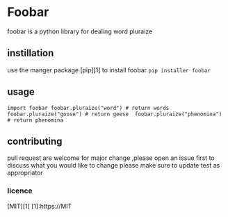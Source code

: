 # Foobar
foobar is a python library for dealing word pluraize
## instillation 
use the manger package [pip][1] to install foobar 
` pip installer foobar `
## usage
` import foobar
 foobar.pluraize("word") # return words 
foobar.pluraize("goose") # return geese 
foobar.pluraize("phenomina") # return phenomina  
`
## contributing
pull request are welcome  for major change ,please open an issue first to discuss
what you would like to change
please make sure to update test as appropriator 

### licence
[MIT][1]
[1]:https://MIT
